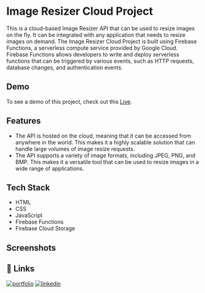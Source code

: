 
# Image Resizer Cloud Project

This is a cloud-based Image Resizer API that can be used to resize images on the fly. It can be integrated with any application that needs to resize images on demand. The Image Resizer Cloud Project is built using Firebase Functions, a serverless compute service provided by Google Cloud. Firebase Functions allows developers to write and deploy serverless functions that can be triggered by various events, such as HTTP requests, database changes, and authentication events.




## Demo

To see a demo of this project, check out this [Live]().



## Features

- The API is hosted on the cloud, meaning that it can be accessed from anywhere in the world. This makes it a highly scalable solution that can handle large volumes of image resize requests.
- The API supports a variety of image formats, including JPEG, PNG, and BMP. This makes it a versatile tool that can be used to resize images in a wide range of applications.




## Tech Stack

- HTML
- CSS
- JavaScript
- Firebase Functions
- Firebase Cloud Storage




## Screenshots




## 🔗 Links
[![portfolio](https://img.shields.io/badge/my_portfolio-000?style=for-the-badge&logo=ko-fi&logoColor=white)](https://www.harshbaldaniya.com/)
[![linkedin](https://img.shields.io/badge/linkedin-0A66C2?style=for-the-badge&logo=linkedin&logoColor=white)](https://www.linkedin.com/in/hb134/)

